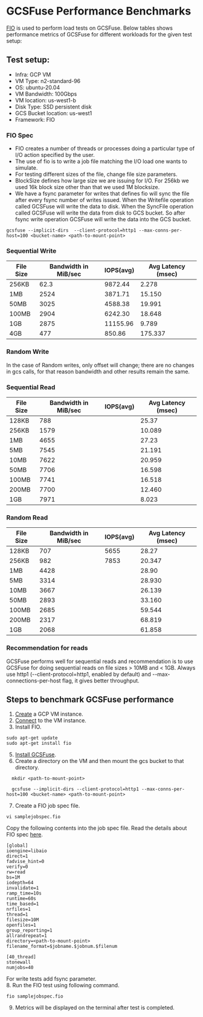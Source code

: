 # GCSFuse Performance Benchmarks

[FIO](https://fio.readthedocs.io/en/latest/) is used to perform load tests on GCSFuse. Below tables shows performance metrics of GCSFuse for different workloads for the given test setup:

## Test setup:

* Infra: GCP VM
* VM Type: n2-standard-96
* OS:  ubuntu-20.04
* VM Bandwidth: 100Gbps
* VM location: us-west1-b
* Disk Type: SSD persistent disk
* GCS Bucket location: us-west1
* Framework: FIO

### FIO Spec
* FIO creates a number of threads or processes doing a particular type of I/O action specified by the user.
* The use of fio is to write a job file matching the I/O load one wants to simulate.
* For testing different sizes of the file, change file size parameters.
* BlockSize defines how large size we are issuing for I/O. For 256kb we used 16k block size other than that we used 1M blocksize.
* We have a fsync parameter for writes that defines fio will sync the file after every fsync number of writes issued. When the Writefile operation called GCSFuse will write the data to disk. When the SyncFile operation called GCSFuse will write the data from disk to GCS bucket. So after fsync write operation GCSFuse will write the data into the GCS bucket.
```
gcsfuse --implicit-dirs  --client-protocol=http1 --max-conns-per-host=100 <bucket-name> <path-to-mount-point>
```

### Sequential Write

|File Size|Bandwidth in MiB/sec|IOPS(avg) | Avg Latency (msec)|
|---------|---|--------------|----------|
|256KB|62.3|9872.44|2.278|
|1MB|2524|3871.71|15.150|
|50MB|3025|4588.38|19.991|
|100MB|2904|6242.30|18.648|
|1GB|2875|11155.96|9.789|
|4GB|477|850.86|175.337|

### Random Write
In the case of Random writes, only offset will change; there are no changes in gcs calls, for that reason bandwidth and other results remain the same.

### Sequential Read
|File Size|Bandwidth in MiB/sec| IOPS(avg) | Avg Latency (msec) |
|---------|---|-----------|--------------------|
|128KB|788|           | 25.37              |
|256KB|1579|           | 10.089          |
|1MB|4655|| 27.23     |
|5MB|7545|| 21.191    |
|10MB|7622|| 20.959    |
|50MB|7706|| 16.598    |
|100MB|7741|| 16.518    |
|200MB|7700|| 12.460    |
|1GB|7971|| 8.023     |

### Random Read
|File Size|Bandwidth in MiB/sec| IOPS(avg) | Avg Latency (msec) |
|---------|---|-----------|--------------------|
|128KB|707| 5655      | 28.27              |
|256KB|982| 7853      | 20.347         |
|1MB|4428|| 28.90     |
|5MB|3314|| 28.930    |
|10MB|3667|| 26.139    |
|50MB|2893|| 33.160    |
|100MB|2685|| 59.544|
|200MB|2317|| 68.819    |
|1GB|2068|| 61.858    |

### Recommendation for reads
GCSFuse performs well for sequential reads and recommendation is to use GCSFuse for doing sequential reads on file sizes > 10MB and < 1GB. Always use http1 (--client-protocol=http1, enabled by default) and --max-connections-per-host
flag, it gives better throughput.

## Steps to benchmark GCSFuse performance
1. [Create](https://cloud.google.com/compute/docs/instances/create-start-instance#publicimage) a GCP VM instance.
2. [Connect](https://cloud.google.com/compute/docs/instances/connecting-to-instance) to the VM instance.
3. Install FIO.
```
sudo apt-get update
sudo apt-get install fio
```
5. [Install GCSFuse](https://github.com/GoogleCloudPlatform/gcsfuse/blob/master/docs/installing.md#linux).
6. Create a directory on the VM and then mount the gcs bucket to that directory.
```
  mkdir <path-to-mount-point> 
  
  gcsfuse --implicit-dirs --client-protocol=http1 --max-conns-per-host=100 <bucket-name> <path-to-mount-point>
```
7. Create a FIO job spec file.
```
vi samplejobspec.fio
```
Copy the following contents into the job spec file. Read the details about FIO spec
[here](https://fio.readthedocs.io/en/latest/).
```
[global]
ioengine=libaio
direct=1
fadvise_hint=0
verify=0
rw=read
bs=1M
iodepth=64
invalidate=1
ramp_time=10s
runtime=60s
time_based=1
nrfiles=1
thread=1
filesize=10M 
openfiles=1
group_reporting=1
allrandrepeat=1
directory=<path-to-mount-point>
filename_format=$jobname.$jobnum.$filenum

[40_thread]
stonewall
numjobs=40
```

For write tests add fsync parameter.  
8. Run the FIO test using following command. 
```
fio samplejobspec.fio
```
9. Metrics will be displayed on the terminal after test is completed.